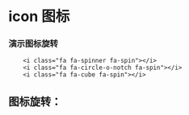 # icon 图标


### 演示图标旋转

```
    <i class="fa fa-spinner fa-spin"></i>
    <i class="fa fa-circle-o-notch fa-spin"></i>
    <i class="fa fa-cube fa-spin"></i>
```
<content1>
  <h2 class="tt-panel-title">图标旋转：</h2>
  <div style="display: flex; flex-direction: row;justify-content: center; margin:.5rem">
    <i class="fa fa-spinner fa-spin"></i>
    <i class="fa fa-circle-o-notch fa-spin"></i>
    <i class="fa fa-cube fa-spin"></i>
  </div>
</content1>


